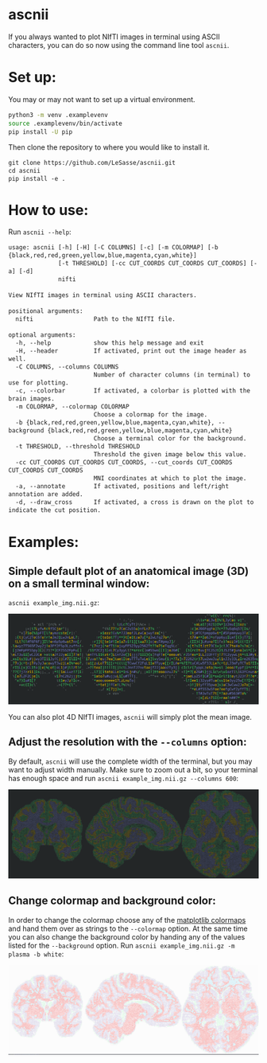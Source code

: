 # ascnii

If you always wanted to plot NIfTI images in terminal using ASCII characters,
you can do so now using the command line tool `ascnii`.

# Set up:

You may or may not want to set up a virtual environment.

```sh
python3 -m venv .examplevenv
source .examplevenv/bin/activate
pip install -U pip
```
Then clone the repository to where you would like to install it.
```
git clone https://github.com/LeSasse/ascnii.git
cd ascnii
pip install -e .
```

# How to use:

Run `ascnii --help`:

```
usage: ascnii [-h] [-H] [-C COLUMNS] [-c] [-m COLORMAP] [-b {black,red,red,green,yellow,blue,magenta,cyan,white}]
              [-t THRESHOLD] [-cc CUT_COORDS CUT_COORDS CUT_COORDS] [-a] [-d]
              nifti

View NIfTI images in terminal using ASCII characters.

positional arguments:
  nifti                 Path to the NIfTI file.

optional arguments:
  -h, --help            show this help message and exit
  -H, --header          If activated, print out the image header as well.
  -C COLUMNS, --columns COLUMNS
                        Number of character columns (in terminal) to use for plotting.
  -c, --colorbar        If activated, a colorbar is plotted with the brain images.
  -m COLORMAP, --colormap COLORMAP
                        Choose a colormap for the image.
  -b {black,red,red,green,yellow,blue,magenta,cyan,white}, --background {black,red,red,green,yellow,blue,magenta,cyan,white}
                        Choose a terminal color for the background.
  -t THRESHOLD, --threshold THRESHOLD
                        Threshold the given image below this value.
  -cc CUT_COORDS CUT_COORDS CUT_COORDS, --cut_coords CUT_COORDS CUT_COORDS CUT_COORDS
                        MNI coordinates at which to plot the image.
  -a, --annotate        If activated, positions and left/right annotation are added.
  -d, --draw_cross      If activated, a cross is drawn on the plot to indicate the cut position.

```

# Examples:

## Simple default plot of an anatomical image (3D) on a small terminal window:

`ascnii example_img.nii.gz`:

![plot](./examples/example_default.png)

You can also plot 4D NIfTI images, `ascnii` will simply plot the mean image.

## Adjust the resolution with the `--columns` option:

By default, `ascnii` will use the complete width of the terminal, but you may want
to adjust width manually.
Make sure to zoom out a bit, so your terminal has enough space and
run `ascnii example_img.nii.gz --columns 600`:

![plot](./examples/example_columns.png)

## Change colormap and background color:

In order to change the colormap choose any of the [matplotlib colormaps](https://matplotlib.org/stable/tutorials/colors/colormaps.html)
and hand them over as strings to the `--colormap` option. At the same time you can
also change the background color by handing any of the values listed for the
`--background` option. Run `ascnii example_img.nii.gz -m plasma -b white`:

![plot](./examples/example_color.png)